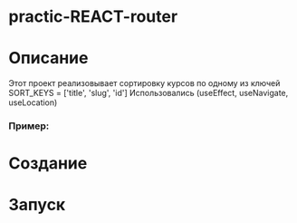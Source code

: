 # practic-REACT-router 

# Описание 
Этот проект реализовывает сортировку курсов по одному из ключей SORT_KEYS = ['title', 'slug', 'id'] 
Использовались (useEffect, useNavigate, useLocation)
### Пример:

# Создание
# Запуск
